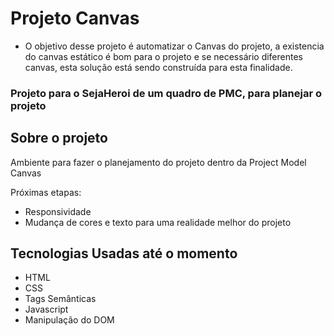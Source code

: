 # Projeto Canvas

 - O objetivo desse projeto é automatizar o Canvas do projeto, a existencia do canvas estático é bom para o projeto e se necessário diferentes canvas, esta solução está sendo construída para esta finalidade.
### Projeto para o SejaHeroi de um quadro de PMC, para planejar o projeto
## Sobre o projeto

Ambiente para fazer o planejamento do projeto dentro da Project Model Canvas 

Próximas etapas:
- Responsividade
- Mudança de cores e texto para uma realidade melhor do projeto

## Tecnologias Usadas até o momento

 - HTML
 - CSS
 - Tags Semânticas
 - Javascript
 - Manipulação do DOM
